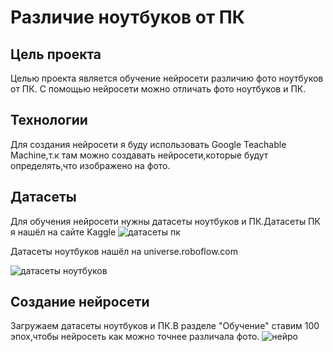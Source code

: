 # Различие ноутбуков от ПК
## Цель проекта
Целью проекта является обучение нейросети различию фото ноутбуков от ПК.
С помощью нейросети можно отличать фото ноутбуков и ПК.
## Технологии
Для создания нейросети я буду использовать Google Teachable Machine,т.к там можно создавать нейросети,которые будут определять,что изображено на фото.
## Датасеты
Для обучения нейросети нужны датасеты ноутбуков и ПК.Датасеты ПК я нашёл на сайте Kaggle
![датасеты пк](https://github.com/user-attachments/assets/0dbd5265-cddd-4a92-a867-cf6972b2cbe6)



Датасеты ноутбуков нашёл на universe.roboflow.com


![датасеты ноутбуков](https://github.com/user-attachments/assets/c7cb83eb-d691-4c9d-a796-5673b1e08809)
## Создание нейросети
Загружаем датасеты ноутбуков и ПК.В разделе "Обучение" ставим 100 эпох,чтобы нейросеть как можно точнее различала фото.
![нейро](https://github.com/user-attachments/assets/ff434b5b-ec60-4878-a1dd-7020cae09bd3)
